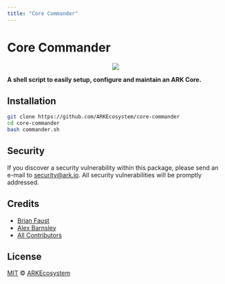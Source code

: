 ```yaml
---
title: "Core Commander"
---
```


# Core Commander

<p align="center">
    <img src="https://raw.githubusercontent.com/ARKEcosystem/core-commander/master/banner.png" />
</p>

**A shell script to easily setup, configure and maintain an ARK Core.**

## Installation

```bash
git clone https://github.com/ARKEcosystem/core-commander
cd core-commander
bash commander.sh
```

## Security

If you discover a security vulnerability within this package, please send an e-mail to <security@ark.io>. All security vulnerabilities will be promptly addressed.

## Credits

- [Brian Faust](https://github.com/faustbrian)
- [Alex Barnsley](https://github.com/alexbarnsley)
- [All Contributors](https://github.com/ARKEcosystem/core-commander/contributors)

## License

[MIT](https://github.com/ARKEcosystem/core-commander/blob/master/LICENSE) © [ARKEcosystem](https://ark.io)
